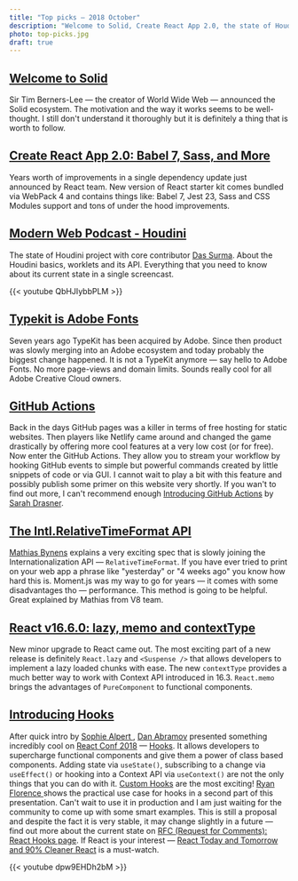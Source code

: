```yaml
---
title: "Top picks — 2018 October"
description: "Welcome to Solid, Create React App 2.0, the state of Houdini API, Adobe Fonts, GitHub Actions, relative time format is coming to JavaScript, React 16.6 released and Hooks announced on React Conf 2018. Very crazy month!"
photo: top-picks.jpg
draft: true
---
```


## [Welcome to Solid](https://solid.inrupt.com/)

Sir Tim Berners-Lee — the creator of World Wide Web — announced the Solid ecosystem. The motivation and the way it works seems to be well-thought. I still don't understand it thoroughly but it is definitely a thing that is worth to follow.

## [Create React App 2.0: Babel 7, Sass, and More](https://reactjs.org/blog/2018/10/01/create-react-app-v2.html)

Years worth of improvements in a single dependency update just announced by React team. New version of React starter kit comes bundled via WebPack 4 and contains things like: Babel 7, Jest 23, Sass and CSS Modules support and tons of under the hood improvements.

## [Modern Web Podcast - Houdini](https://youtu.be/QbHJIybbPLM)

The state of Houdini project with core contributor [Das Surma](https://twitter.com/dassurma). About the Houdini basics, worklets and its API. Everything that you need to know about its current state in a single screencast.

{{< youtube QbHJIybbPLM >}}

## [Typekit is Adobe Fonts](https://theblog.adobe.com/typekit-is-adobe-fonts/)

Seven years ago TypeKit has been acquired by Adobe. Since then product was slowly merging into an Adobe ecosystem and today probably the biggest change happened. It is not a TypeKit anymore — say hello to Adobe Fonts. No more page-views and domain limits. Sounds really cool for all Adobe Creative Cloud owners.

## [GitHub Actions](https://github.com/features/actions)

Back in the days GitHub pages was a killer in terms of free hosting for static websites. Then players like Netlify came around and changed the game drastically by offering more cool features at a very low cost (or for free). Now enter the GitHub Actions. They allow you to stream your workflow by hooking GitHub events to simple but powerful commands created by little snippets of code or via GUI. I cannot wait to play a bit with this feature and possibly publish some primer on this website very shortly. If you wan't to find out more, I can't recommend enough [Introducing GitHub Actions](https://css-tricks.com/introducing-github-actions/) by [Sarah Drasner](https://twitter.com/sarah_edo).

## [The Intl.RelativeTimeFormat API](https://developers.google.com/web/updates/2018/10/intl-relativetimeformat)

[Mathias Bynens](https://twitter.com/mathias) explains a very exciting spec that is slowly joining the Internationalization API — `RelativeTimeFormat`. If you have ever tried to print on your web app a phrase like "yesterday" or "4 weeks ago" you know how hard this is. Moment.js was my way to go for years — it comes with some disadvantages tho — performance. This method is going to be helpful. Great explained by Mathias from V8 team.

## [React v16.6.0: lazy, memo and contextType](https://reactjs.org/blog/2018/10/23/react-v-16-6.html)

New minor upgrade to React came out. The most exciting part of a new release is definitely `React.lazy` and `<Suspense />` that allows developers to implement a lazy loaded chunks with ease. The new `contextType` provides a much better way to work with Context API introduced in 16.3. `React.memo` brings the advantages of `PureComponent` to functional components.

## [Introducing Hooks](https://reactjs.org/docs/hooks-intro.html)

After quick intro by [Sophie Alpert ](https://twitter.com/sophiebits), [Dan Abramov](https://twitter.com/dan_abramov) presented something incredibly cool on [React Conf 2018](https://conf.reactjs.org/) — [Hooks](https://reactjs.org/docs/hooks-intro.html). It allows developers to supercharge functional components and give them a power of class based components. Adding state via `useState()`, subscribing to a change via `useEffect()` or hooking into a Context API via `useContext()` are not the only things that you can do with it. [Custom Hooks](https://reactjs.org/docs/hooks-custom.html) are the most exciting! [Ryan Florence
](https://twitter.com/ryanflorence) shows the practical use case for hooks in a second part of this presentation. Can't wait to use it in production and I am just waiting for the community to come up with some smart examples. This is still a proposal and despite the fact it is very stable, it may change slightly in a future — find out more about the current state on [RFC (Request for Comments): React Hooks page](https://github.com/reactjs/rfcs/pull/68). If React is your interest — [React Today and Tomorrow and 90% Cleaner React](https://youtu.be/dpw9EHDh2bM) is a must-watch.

{{< youtube dpw9EHDh2bM >}}
